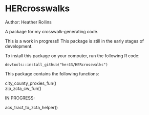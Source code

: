 # HERcrosswalks
Author: Heather Rollins

A package for my crosswalk-generating code.  

This is a work in progress!! This package is still in the early stages of development.

To install this package on your computer, run the following R code:
```
devtools::install_github("her43/HERcrosswalks")
```

This package contains the following functions:  

city_county_proxies_fun()  
zip_zcta_cw_fun()  

IN PROGRESS:  

acs_tract_to_zcta_helper()
